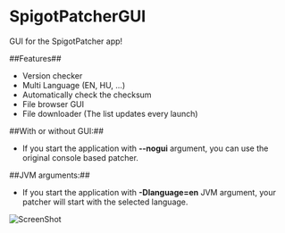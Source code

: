 SpigotPatcherGUI
=============

GUI for the SpigotPatcher app!

##Features##
 * Version checker
 * Multi Language (EN, HU, ...)
 * Automatically check the checksum
 * File browser GUI
 * File downloader (The list updates every launch)
 
##With or without GUI:##
 * If you start the application with **--nogui** argument, you can use the original console based patcher.
 
##JVM arguments:##
 * If you start the application with **-Dlanguage=en** JVM argument, your patcher will start with the selected language.
 
![ScreenShot](http://content.screencast.com/users/Gerviba/folders/Jing/media/e1c68032-b4fb-49ab-bea7-d6289f738a8e/2014-09-13_1550.png)
